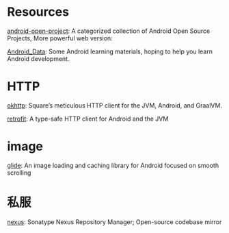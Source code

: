 # Resources

[android-open-project](https://github.com/Trinea/android-open-project): A categorized collection of Android Open Source Projects, More powerful web version:

[Android_Data](https://github.com/Freelander/Android_Data): Some Android learning materials, hoping to help you learn Android development.

# HTTP

[okhttp](https://github.com/square/okhttp): Square’s meticulous HTTP client for the JVM, Android, and GraalVM.

[retrofit](https://github.com/square/retrofit): A type-safe HTTP client for Android and the JVM

# image

[glide](https://github.com/bumptech/glide): An image loading and caching library for Android focused on smooth scrolling



# 私服

[nexus](https://github.com/sonatype/nexus-public): Sonatype Nexus Repository Manager; Open-source codebase mirror
